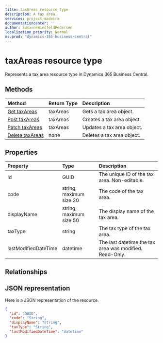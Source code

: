 ```yaml
---
title: taxAreas resource type 
description: A tax area.
services: project-madeira
documentationcenter: ''
author: SusanneWindfeldPedersen
localization_priority: Normal
ms.prod: "dynamics-365-business-central"
---
```


# taxAreas resource type
Represents a tax area resource type in Dynamics 365 Business Central.

## Methods
| Method       | Return Type  |Description|
|:---------------|:--------|:----------|
|[Get taxAreas](../api/dynamics-taxarea-get.md)|taxAreas|Gets a tax area object.|
|[Post taxAreas](../api/dynamics-create-taxarea.md)|taxAreas|Creates a tax area object.|
|[Patch taxAreas](../api/dynamics-taxarea-update.md)|taxAreas|Updates a tax area object.|
|[Delete taxAreas](../api/dynamics-taxarea-delete.md)|none|Deletes a tax area object.|

## Properties
| Property	   | Type	|Description|
|:---------------|:--------|:----------|
|id|GUID|The unique ID of the tax area. Non-editable.|
|code|string, maximum size 20| The code of the tax area.|
|displayName|string, maximum size 50| The display name of the tax area.|
|taxType|string|The tax type of the tax area.|
|lastModifiedDateTime|datetime|The last datetime the tax area was modified. Read-Only.|

## Relationships

## JSON representation

Here is a JSON representation of the resource.


```json
{
  "id": "GUID",
  "code": "String",
  "displayName": "String",
  "taxType": "String",
  "lastModifiedDateTime": "datetime"
}
```


